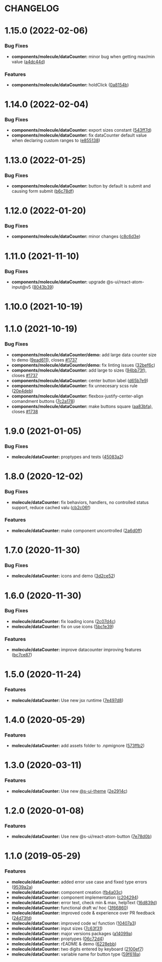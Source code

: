 # CHANGELOG

# 1.15.0 (2022-02-06)


### Bug Fixes

* **components/molecule/dataCounter:** minor bug when getting max/min value ([a4dc44d](https://github.com/SUI-Components/sui-components/commit/a4dc44dd4e21a62b52759ec4bf4a46f7ea8f3116))


### Features

* **components/molecule/dataCounter:** holdClick ([0a8154b](https://github.com/SUI-Components/sui-components/commit/0a8154ba20e6710abcdd29cc577f4ec56e812bb0))



# 1.14.0 (2022-02-04)


### Bug Fixes

* **components/molecule/dataCounter:** export sizes constant ([543ff7d](https://github.com/SUI-Components/sui-components/commit/543ff7d95cc1ad6c14b784dcc9fc53899b1b41a7))
* **components/molecule/dataCounter:** fix dataCounter default value when declaring custom ranges to ([e855138](https://github.com/SUI-Components/sui-components/commit/e855138b36c10169a582befd0b810d18c775435a))



# 1.13.0 (2022-01-25)


### Bug Fixes

* **components/molecule/dataCounter:** button by default is submit and causing form submit ([b6c78df](https://github.com/SUI-Components/sui-components/commit/b6c78df6be438daf90c2d906e6712b8b04cd51a4))



# 1.12.0 (2022-01-20)


### Bug Fixes

* **components/molecule/dataCounter:** minor changes ([c8c6d3e](https://github.com/SUI-Components/sui-components/commit/c8c6d3eaca6f30dc3e383d17f1861229a2b54921))



# 1.11.0 (2021-11-10)


### Bug Fixes

* **components/molecule/dataCounter:** upgrade @s-ui/react-atom-input@v5 ([8043b39](https://github.com/SUI-Components/sui-components/commit/8043b393869b210a319ead977add889286613bea))



# 1.10.0 (2021-10-19)



# 1.1.0 (2021-10-19)


### Bug Fixes

* **components/molecule/dataCounter/demo:** add large data counter size to demo ([9ead611](https://github.com/SUI-Components/sui-components/commit/9ead611240d24cee8e6b4702dccfb4571fcb4c1d)), closes [#1737](https://github.com/SUI-Components/sui-components/issues/1737)
* **components/molecule/dataCounter/demo:** fix linting issues ([32bef6c](https://github.com/SUI-Components/sui-components/commit/32bef6c937e0b78333c260b6d09d758ebce6b270))
* **components/molecule/dataCounter:** add large to sizes ([94bb73f](https://github.com/SUI-Components/sui-components/commit/94bb73f1ea3279a0dd8f56f13d39430faead0c7d)), closes [#1737](https://github.com/SUI-Components/sui-components/issues/1737)
* **components/molecule/dataCounter:** center button label ([d65b7e9](https://github.com/SUI-Components/sui-components/commit/d65b7e92df4502c5b3454bbb4f62821b83f17aa7))
* **components/molecule/dataCounter:** fix unnecesary scss rule ([20e4deb](https://github.com/SUI-Components/sui-components/commit/20e4deb1bbe55ab218fa8ddd5110157a813062a7))
* **components/molecule/dataCounter:** flexbox-justify-center-align comandment buttons ([7c2a178](https://github.com/SUI-Components/sui-components/commit/7c2a1783138067e3578b402609d8773d277524ea))
* **components/molecule/dataCounter:** make buttons square ([aa83bfa](https://github.com/SUI-Components/sui-components/commit/aa83bfae07d058e0586f1e16860be7fdd6ce5235)), closes [#1738](https://github.com/SUI-Components/sui-components/issues/1738)



# 1.9.0 (2021-01-05)


### Bug Fixes

* **molecule/dataCounter:** proptypes and tests ([45083a2](https://github.com/SUI-Components/sui-components/commit/45083a20dd70c1a87caf9b2e11bcfa0cd0b5c933))



# 1.8.0 (2020-12-02)


### Bug Fixes

* **molecule/dataCounter:** fix behaviors, handlers, no controlled status support, reduce cached valu ([cb2c06f](https://github.com/SUI-Components/sui-components/commit/cb2c06fa5d6b456c533b84625cc9032c32bfcd8d))


### Features

* **molecule/dataCounter:** make component uncontrolled ([2a6d0ff](https://github.com/SUI-Components/sui-components/commit/2a6d0ffb8de9a6c5175f29f12b28fab850b14579))



# 1.7.0 (2020-11-30)


### Bug Fixes

* **molecule/dataCounter:** icons and demo ([3d2ce52](https://github.com/SUI-Components/sui-components/commit/3d2ce52f8d994cf6077ee47789dc6655a448843d))



# 1.6.0 (2020-11-30)


### Bug Fixes

* **molecule/dataCounter:** fix loading icons ([2c07d4c](https://github.com/SUI-Components/sui-components/commit/2c07d4ce2205d12936c5254f3bb20d64670682c9))
* **molecule/dataCounter:** fix on use icons ([5bc1e39](https://github.com/SUI-Components/sui-components/commit/5bc1e39636bb83acf1e2403cd1c5d354daba1f60))


### Features

* **molecule/dataCounter:** improve datacounter improving features ([bc7ce87](https://github.com/SUI-Components/sui-components/commit/bc7ce876f84a721cc840b3da4006faf80f704068))



# 1.5.0 (2020-11-24)


### Features

* **molecule/dataCounter:** Use new jsx runtime ([7e497d8](https://github.com/SUI-Components/sui-components/commit/7e497d8b94cf8bcae92d4d89a8f1db48a175a1ab))



# 1.4.0 (2020-05-29)


### Features

* **molecule/dataCounter:** add assets folder to .npmignore ([573ffb2](https://github.com/SUI-Components/sui-components/commit/573ffb23a861a261cdfc9893adb13175da907b5a))



# 1.3.0 (2020-03-11)


### Features

* **molecule/dataCounter:** Use new [@s-ui-theme](https://github.com/s-ui-theme) ([2e2914c](https://github.com/SUI-Components/sui-components/commit/2e2914c316a3a41650ba567500b1a3cd10f84660))



# 1.2.0 (2020-01-08)


### Features

* **molecule/dataCounter:** Use new @s-ui/react-atom-button ([7e78d0b](https://github.com/SUI-Components/sui-components/commit/7e78d0b43d4155dc6c7558deacb374ee005ad16a))



# 1.1.0 (2019-05-29)


### Features

* **molecule/dataCounter:** added error use case and fixed type errors ([9539a2a](https://github.com/SUI-Components/sui-components/commit/9539a2a82a8307ac35dcb30325f3e92d6dcca4c2))
* **molecule/dataCounter:** component creation ([fb4a03c](https://github.com/SUI-Components/sui-components/commit/fb4a03c85c3a5601e02c8e2d6378341d562d4fbd))
* **molecule/dataCounter:** component implementation ([c204294](https://github.com/SUI-Components/sui-components/commit/c20429435e457d5de72a6898311967dde7de580c))
* **molecule/dataCounter:** error text, check min & max, helpText ([16d839d](https://github.com/SUI-Components/sui-components/commit/16d839dd08c7e3a670ee7c37b996b54d07d5236c))
* **molecule/dataCounter:** functional draft w/ hoc ([3f66860](https://github.com/SUI-Components/sui-components/commit/3f66860fc965a5a30c9c11487659289af4a19889))
* **molecule/dataCounter:** improved code & experience over PR feedback ([24d73fd](https://github.com/SUI-Components/sui-components/commit/24d73fd4664bb769fe8030810ff60b67ab27f90b))
* **molecule/dataCounter:** improved code w/ function ([10407a3](https://github.com/SUI-Components/sui-components/commit/10407a35f19d9d5c0c93fe2a243a89c37562dafa))
* **molecule/dataCounter:** input sizes ([7c63f31](https://github.com/SUI-Components/sui-components/commit/7c63f31b5825f848fdebb2cbc3d35a743f4688e2))
* **molecule/dataCounter:** major versions packages ([a14099a](https://github.com/SUI-Components/sui-components/commit/a14099a01d0d16abc4d4ff1b49be8eadbedb96c3))
* **molecule/dataCounter:** proptypes ([06c72d4](https://github.com/SUI-Components/sui-components/commit/06c72d45e31fd7579d8a1ea484326d06e67a9f07))
* **molecule/dataCounter:** rEADME & demo ([6228ebb](https://github.com/SUI-Components/sui-components/commit/6228ebb513763dcef2ffd3b26532c7c911bd9267))
* **molecule/dataCounter:** two digits entered by keyboard ([2100ef7](https://github.com/SUI-Components/sui-components/commit/2100ef7fac96d506ab2b5d246d503e2d28d57150))
* **molecule/dataCounter:** variable name for button type ([59f618a](https://github.com/SUI-Components/sui-components/commit/59f618a0f57c2e3719f4804b6c0c656bbf693efd))



